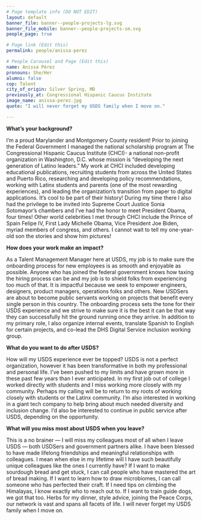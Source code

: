 ```yaml
---
# Page template info (DO NOT EDIT)
layout: default
banner_file: banner--people-projects-lg.svg
banner_file_mobile: banner--people-projects-sm.svg
people_page: true

# Page link (Edit this)
permalink: people/anissa-perez

# People Carousel and Page (Edit this)
name: Anissa Pérez
pronouns: She/Her
alumni: false
cop: Talent
city_of_origin: Silver Spring, MD
previously_at: Congressional Hispanic Caucus Institute
image_name: anissa-perez.jpg
quote: "I will never forget my USDS family when I move on."

---
```


**What’s your background?**

I’m a proud Marylander and Montgomery County resident!
Prior to joining the Federal Government I managed the national scholarship program at The Congressional Hispanic Caucus Institute (CHCI)- a national non-profit organization in Washington, D.C. whose mission is “developing the next generation of Latino leaders.”
My work at CHCI included developing educational publications, recruiting students from across the United States and Puerto Rico, researching and developing policy recommendations, working with Latinx students and parents (one of the most rewarding experiences), and leading the organization’s transition from paper to digital applications. It’s cool to be part of their history!
During my time there I also had the privilege to be invited into Supreme Court Justice Sonia Sotomayor’s chambers and I’ve had the honor to meet President Obama, four times!
Other world celebrities I met through CHCI include the Prince of Spain Felipe IV, First Lady Michelle Obama, Vice President Joe Biden, myriad members of congress, and others. I cannot wait to tell my one-year-old son the stories and show him pictures!

**How does your work make an impact?**

As a Talent Management Manager here at USDS, my job is to make sure the onboarding process for new employees is as smooth and enjoyable as possible. Anyone who has joined the federal government knows how taxing the hiring process can be and my job is to shield folks from experiencing too much of that.
It is impactful because we seek to empower engineers, designers, product managers, operations folks and others.
New USDSers are about to become public servants working on projects that benefit every single person in this country.
The onboarding process sets the tone for their USDS experience and we strive to make sure it is the best it can be that way they can successfully hit the ground running once they arrive.
In addition to my primary role, I also organize internal events, translate Spanish to English for certain projects, and co-lead the DHS Digital Service inclusion working group.

**What do you want to do after USDS?**

How will my USDS experience ever be topped? USDS is not a perfect organization, however it has been transformative in both my professional and personal life. I’ve been pushed to my limits and have grown more in these past few years than I ever anticipated.
In my first job out of college I worked directly with students and I miss working more closely with my community. Perhaps my calling will be to return to my roots of working closely with students or the Latinx community.
I’m also interested in working in a giant tech company to help bring about much needed diversity and inclusion change.
I’d also be interested to continue in public service after USDS, depending on the opportunity.

**What will you miss most about USDS when you leave?**

This is a no brainer — I will miss my colleagues most of all when I leave USDS — both USDSers and government partners alike.
I have been blessed to have made lifelong friendships and meaningful relationships with colleagues. I mean when else in my lifetime will I have such beautifully unique colleagues like the ones I currently have?
If I want to make sourdough bread and get stuck, I can call people who have mastered the art of bread making. If I want to learn how to draw microbiomes, I can call someone who has perfected their craft. If I need tips on climbing the Himalayas, I know exactly who to reach out to. If I want to train guide dogs, we got that too. Herbs for my dinner, style advice, joining the Peace Corps, our network is vast and spans all facets of life.
I will never forget my USDS family when I move on.
